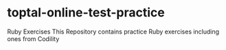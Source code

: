 # toptal-online-test-practice
Ruby Exercises
This Repository contains practice Ruby exercises including ones from Codility
